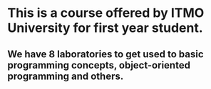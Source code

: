 # This is a course offered by ITMO University for first year student.
## We have 8 laboratories to get used to basic programming concepts, object-oriented programming and others. ##

